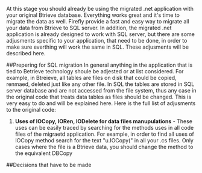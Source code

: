 ﻿At this stage you should already be using the migrated .net application with your original Btrieve database.
Everything works great and it's time to migrate the data as well.
Firefly provide a fast and easy way to migrate all your data from Btrieve to SQL server. 
In addition, the migrated .net application is already designed to work with SQL server, 
but there are some adjusments specific to your application, that need to be done, in order to make sure everthing will work the same in SQL.
These adjusments will be described here.

##Prepering for SQL migration
In general anything in the application that is tied to Betrieve technology shoule be adjested or at list considered.
For example, in Btreieve, all tables are files on disk that could be copied, renmaed, deleted just like any other file. 
In SQL the tables are stored in SQL server database and are not accessed from the file system, 
thus any case in the original code that treats data tables as files should be changed. This is very easy to do and will be explained here.
Here is the full list of adjusments to the original code:
1. **Uses of IOCopy, IORen, IODelete for data files manupulations** - 
These uses can be easily traced by searching for the methods uses in all code files of the migraetd application. 
For example, in order to find all uses of IOCopy method search for the text "u.IOCopy(" in all your .cs files.
Only cases where the file is a Btrieve data, you should change the method to the equivalent DBCopy

##Decisions that have to be made
